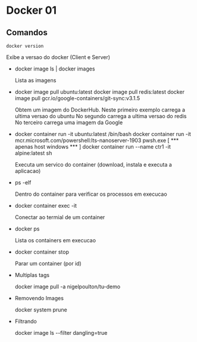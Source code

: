 # Docker 01

## Comandos

```
docker version
```
  
  Exibe a versao do docker (Client e Server)

- docker image ls | docker images
  
  Lista as imagens

- docker image pull ubuntu:latest
  docker image pull redis:latest
  docker image pull gcr.io/google-containers/git-sync:v3.1.5
  
  Obtem um imagem do DockerHub.
  Neste primeiro exemplo carrega a ultima versao do ubuntu
  No segundo carrega a ultima versao do redis
  No terceiro carrega uma imagem da Google 

- docker container run -it ubuntu:latest /bin/bash
  docker container run -it mcr.microsoft.com/powershell:lts-nanoserver-1903 pwsh.exe [ *** apenas host windows *** ]
  docker container run --name ctr1 -it alpine:latest sh

  Executa um servico do container (download, instala e executa a aplicacao)

- ps -elf

  Dentro do container para verificar os processos em execucao

- docker container exec -it <container id> <command ex: bash>

  Conectar ao termial de um container

- docker ps

  Lista os containers em execucao

- docker container stop <container id>

  Parar um container (por id)

- Multiplas tags

  docker image pull -a nigelpoulton/tu-demo

- Removendo Images

  docker system prune

- Filtrando

  docker image ls --filter dangling=true    
